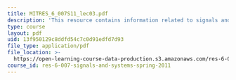 ```yaml
---
title: MITRES_6_007S11_lec03.pdf
description: 'This resource contains information related to signals and systems: part II.'
type: course
layout: pdf
uid: 13f950129c8ddfd54c7c0d91edfd7d93
file_type: application/pdf
file_location: >-
  https://open-learning-course-data-production.s3.amazonaws.com/res-6-007-signals-and-systems-spring-2011/13f950129c8ddfd54c7c0d91edfd7d93_MITRES_6_007S11_lec03.pdf
course_id: res-6-007-signals-and-systems-spring-2011
---
```

